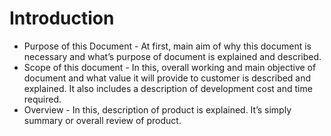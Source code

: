 # Introduction

- Purpose of this Document - At first, main aim of why this document is necessary and what’s purpose of document is explained and described.
- Scope of this document - In this, overall working and main objective of document and what value it will provide to customer is described and explained. It also includes a description of development cost and time required.
- Overview - In this, description of product is explained. It’s simply summary or overall review of product.